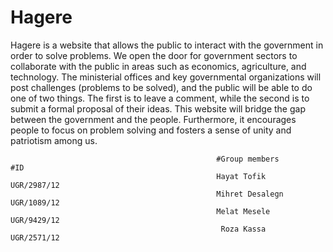 # Hagere
Hagere is a website that allows the public to interact with the government in order to solve problems. We open the door for government sectors to collaborate with the public in areas such as economics, agriculture, and technology. The ministerial offices and key governmental organizations will post challenges (problems to be solved), and the public will be able to do one of two things. The first is to leave a comment, while the second is to submit a formal proposal of their ideas. This website will bridge the gap between the government and the people. Furthermore, it encourages people to focus on problem solving and fosters a sense of unity and patriotism among us.
                                                  
                                                  
                                                  #Group members                 #ID
                                                  Hayat Tofik                 UGR/2987/12
                                                  Mihret Desalegn             UGR/1089/12
                                                  Melat Mesele                UGR/9429/12    
                                                   Roza Kassa                 UGR/2571/12
